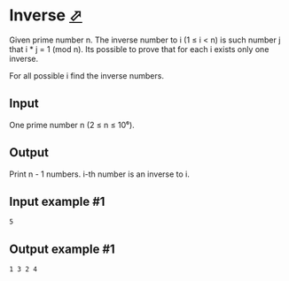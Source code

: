 # Inverse [⬀](https://www.e-olymp.com/en/contests/9520/problems/83414)
Given prime number n. The inverse number to i (1 ≤ i < n) is such number j that i * j = 1 (mod n). Its possible to prove that for each i exists only one inverse.

For all possible i find the inverse numbers.

## Input
One prime number n (2 ≤ n ≤ 10⁶).

## Output
Print n - 1 numbers. i-th number is an inverse to i.

## Input example #1
```
5
```

## Output example #1
```
1 3 2 4
```
